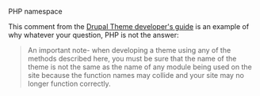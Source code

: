 PHP namespace

This comment from the [Drupal Theme developer's guide][1] is an
example of why whatever your question, PHP is not the answer:

> An important note- when developing a theme using any of the methods
  described here, you must be sure that the name of the theme is not
  the same as the name of any module being used on the site because
  the function names may collide and your site may no longer function
  correctly.

[1]: http://drupal.org/node/509
